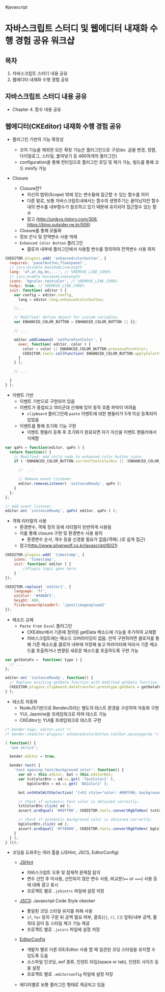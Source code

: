 #javascript
# 자바스크립트 스터디 및 웹에디터 내재화 수행 경험 공유 워크샵

## 목차

1. 자바스크립트 스터디 내용 공유
2. 웹에디터 내재화 수행 경험 공유

## 자바스크립트 스터디 내용 공유

* Chapter 4. 함수 내용 공유

## 웹에디터(CKEditor) 내재화 수행 경험 공유

* 플러그인 기반의 기능 확장성
  - 코어 기능을 제외한 모든 확장 기능은 플러그인으로 구성(ex. 글꼴 변경, 정렬, 다이얼로그, 스타일, 붙여넣기 등 460여개의 플러그인)
  - configuration을 통해 런타임으로 플러그인 로딩 및 제거 가능, 빌드를 통해 코드 minify 가능

* Closure
  - Closure란?
      + 자신의 범위(Scope) 밖에 있는 변수들에 접근할 수 있는 함수를 의미
      + 다른 말로, 보통 자바스크립트내에서는 함수의 생명주기는 끝이났지만 함수내의 변수를 내부함수가 참조하고 있기 때문에 유지되어 접근할수 있는 함수
      + 참고 (http://unikys.tistory.com/308, https://blog.outsider.ne.kr/506)
  - Closure를 통해 모듈화
  - 정보 은닉 및 전역변수 사용 억제
  - `Enhanced Color Button` 플러그인
      + 클로저 내부에 플러그인에서 사용할 변수를 정의하여 전역변수 사용 회피

```js
CKEDITOR.plugins.add( 'enhancedcolorbutton', {
  requires: 'panelbutton,floatpanel',
  // jscs:disable maximumLineLength
  lang: 'af,ar,bg,bn,...', // %REMOVE_LINE_CORE%
  // jscs:enable maximumLineLength
  icons: 'bgcolor,textcolor', // %REMOVE_LINE_CORE%
  hidpi: true, // %REMOVE_LINE_CORE%
  init: function( editor ) {
    var config = editor.config,
      lang = editor.lang.enhancedcolorbutton;

    //...

    // Modified: define object for custom variables.
    var ENHANCED_COLOR_BUTTON = ENHANCED_COLOR_BUTTON || {};

    // ...

    editor.addCommand( 'setForeFontColor', {
      exec: function( editor, color ) {
        color = color || ENHANCED_COLOR_BUTTON.previousForeColor;
        CKEDITOR.tools.callFunction( ENHANCED_COLOR_BUTTON.applyColorStyle, color, 'fore' );
      }
    } );

    // ...

  }
} );
```

* 이벤트 기반
  - 이벤트 기반으로 구현되어 있음
  - 이벤트가 중첩되고 여러군데 산재해 있어 동작 흐름 파악이 어려움
      + `clipboard` 플러그인에 `paste` 이벤트에 대한 핸들러가 5개 이상 등록되어 있었음
  - 이벤트를 통해 초기화 기능 구현
      + 이벤트 핸들러 등록 후 초기화가 완료되면 자기 자신을 이벤트 핸들러에서 삭제함

```js
var qaFn = function(editor, qaFn ) {
  return function() {
    // Modified: add child node to enhanced color button icons.
    if ( !ENHANCED_COLOR_BUTTON.currentTextColorDiv || !ENHANCED_COLOR_BUTTON.currentBgColorDiv ) {

      //  ...

      // Remove event listener.
      editor.removeListener( 'instanceReady', qaFn );
    }
  };
};

// Add event listener.
editor.on( 'instanceReady', qaFn( editor, qaFn ) );
```

* 객체 리터럴의 사용
  - 환경변수, 객체 정의 등에 리터럴이 빈번하게 사용됨
  - 이를 통해 closure 구현 및 환경변수 사용 용의
      + 환경변수 순서, 개수 등을 신경쓸 필요가 없음(객체(`.`)로 쉽게 접근)
  - 참고(http://www.silverwolf.co.kr/javascript/6021)

```js
CKEDITOR.plugins.add( 'timestamp', {
    icons: 'timestamp',
    init: function( editor ) {
        //Plugin logic goes here.
    }
});
```

```js
CKEDITOR.replace( 'editor1', {
    language: 'fr',
    uiColor: '#9AB8F3',
    height: 400,
    filebrowserUploadUrl: '/post/imageupload2'
});
```

* 메소드 교체
  - `Paste From Excel` 플러그인
      + CKEditor에서 기존에 정의된 getData 메소드에 기능을 추가하여 교체함
      + 자바스크립트에는 메소드 오버라이딩이 없음. 만약 구현하려면 클로저를 통해 기존 메소드를 클로저 내부에 저장해 놓고 파라미터에 따라서 기존 메소드를 호출하거나 변경된 새로운 메소드를 호출하도록 구현 가능

```js
var getDataFn =  function( type ) {
  // ...
};

editor.on( 'instanceReady', function() {
  // Replace exsiting getData function with modified getData function.
  CKEDITOR.plugins.clipboard.dataTransfer.prototype.getData = getDataFn;
} );
```

* 테스트 자동화
  - NodeJS기반으로 BenderJS라는 별도의 테스트 환경을 구성하여 자동화 구현
  - YUI, Jasmine을 프레임워크로 하여 테스트 가능
  - CKEditor는 YUI를 프레임워크로 테스트 구현

```js
/* bender-tags: editor,unit */
/* bender-ckeditor-plugins: enhancedcolorbutton,toolbar,wysiwygarea */

( function() {
  'use strict';

  bender.editor = true;

  bender.test( {
    'test opening text/background color': function() {
      var ed = this.editor, bot = this.editorBot;
      var txtColorBtn = ed.ui.get( 'TextColor2' ),
          bgColorBtn = ed.ui.get( 'BGColor2' );

      bot.setHtmlWithSelection( '[<h1 style="color: #00FF00; background: #FF0000">Moo</h1>]' );

      // Check if automatic text color is obtained correctly.
      txtColorBtn.click( ed );
      assert.areEqual( '#00ff00', CKEDITOR.tools.convertRgbToHex( txtColorBtn.onOpen() ), 'Text color must match.' );

      // Check if automatic background color is obtained correctly.
      bgColorBtn.click( ed );
      assert.areEqual( '#ff0000', CKEDITOR.tools.convertRgbToHex( bgColorBtn.onOpen() ), 'Text color must match.' );
    }
  } );
} )();
```

* 코딩을 도와주는 여러 툴들 (JSHint, JSCS, EditorConfig)

  - [JSHint](http://jshint.com/)
      + 자바스크립트 오류 및 잠재적 문제점 탐지
      + 변수 선언 후 미사용, 선언되지 않은 변수 사용, 비교문(`==` or `===`) 사용 등에 대해 경고 표시
      + 프로젝트 별로 `.jshintrc` 파일에 설정 저장

  - [JSCS](http://jscs.info/): Javascript Code Style ckecker
      + 통일된 코딩 스타일 유지를 위해 사용
      + `if`, `for` 등의 구문 뒤 공백 필요 여부, 괄호(`{}`, `()`, `[]`) 앞뒤/내부 공백, 줄 최대 길이 등 스타일 체크 기능 제공
      + 프로젝트 별로 `.jscsrc` 파일에 설정 저장

  - [EditorConfig](http://editorconfig.org/)
      + 개발자 별로 다른 IDE/Editor 사용 할 때 일관된 코딩 스타일을 유지할 수 있도록 도움
      + 소스파일 인코딩, eof 종류, 인덴트 타입(space or tab), 인덴트 사이즈 등을 설정
      + 프로젝트 별로 `.editorconfig` 파일에 설정 저장

  - 에디터별로 보통 플러그인 형태로 제공되고 있음